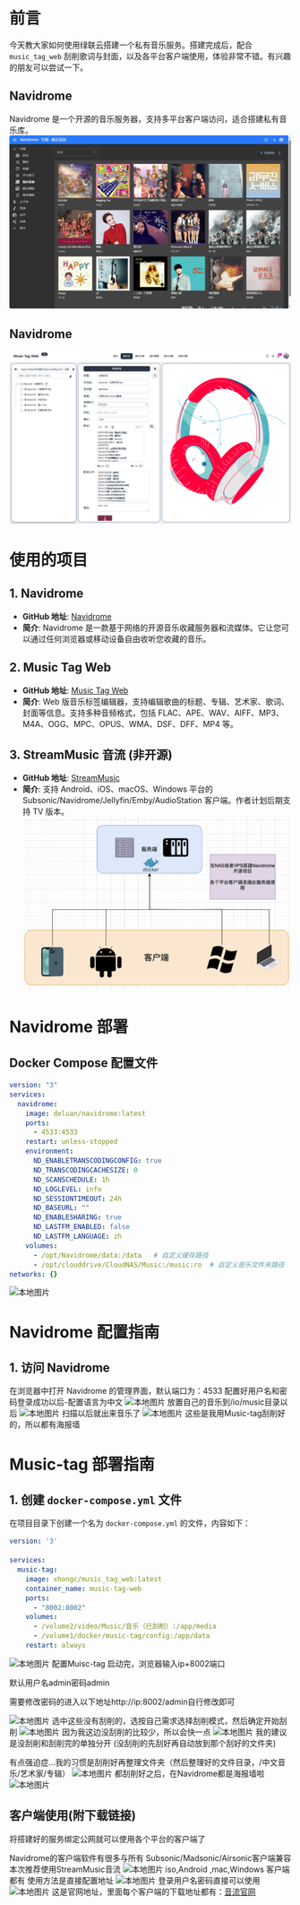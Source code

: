 # 前言
今天教大家如何使用绿联云搭建一个私有音乐服务。搭建完成后，配合 `music_tag_web` 刮削歌词与封面，以及各平台客户端使用，体验非常不错。有兴趣的朋友可以尝试一下。

## Navidrome
Navidrome 是一个开源的音乐服务器，支持多平台客户端访问，适合搭建私有音乐库。
![本地图片](/public/img/work/Navidrome/image-mvay.png)
## Navidrome
![本地图片](/public/img/work/Navidrome/image-dylk.png)
# 使用的项目
## 1. Navidrome
- **GitHub 地址**: [Navidrome](https://github.com/navidrome/navidrome)  
- **简介**: Navidrome 是一款基于网络的开源音乐收藏服务器和流媒体。它让您可以通过任何浏览器或移动设备自由收听您收藏的音乐。

## 2. Music Tag Web
- **GitHub 地址**: [Music Tag Web](https://github.com/xhongc/music-tag-web)  
- **简介**: Web 版音乐标签编辑器，支持编辑歌曲的标题、专辑、艺术家、歌词、封面等信息。支持多种音频格式，包括 FLAC、APE、WAV、AIFF、MP3、M4A、OGG、MPC、OPUS、WMA、DSF、DFF、MP4 等。

## 3. StreamMusic 音流 (非开源)
- **GitHub 地址**: [StreamMusic](https://github.com/gitbobobo/StreamMusic)  
- **简介**: 支持 Android、iOS、macOS、Windows 平台的 Subsonic/Navidrome/Jellyfin/Emby/AudioStation 客户端。作者计划后期支持 TV 版本。
![本地图片](/public/img/work/Navidrome/image-ecej.png)
# Navidrome 部署
## Docker Compose 配置文件
```yaml
version: "3"
services:
  navidrome:
    image: deluan/navidrome:latest
    ports:
      - 4533:4533
    restart: unless-stopped
    environment:
      ND_ENABLETRANSCODINGCONFIG: true
      ND_TRANSCODINGCACHESIZE: 0
      ND_SCANSCHEDULE: 1h
      ND_LOGLEVEL: info
      ND_SESSIONTIMEOUT: 24h
      ND_BASEURL: ""
      ND_ENABLESHARING: true
      ND_LASTFM_ENABLED: false
      ND_LASTFM_LANGUAGE: zh
    volumes:
      - /opt/Navidrome/data:/data   # 自定义缓存路径
      - /opt/clouddrive/CloudNAS/Music:/music:ro  # 自定义音乐文件夹路径
networks: {}
````


![本地图片](/public/img/work/Navidrome/image-nodd.png)
# Navidrome 配置指南
## 1. 访问 Navidrome
在浏览器中打开 Navidrome 的管理界面，默认端口为：4533
配置好用户名和密码登录成功以后-配置语言为中文
![本地图片](/public/img/work/Navidrome/image-iotv.png)
放置自己的音乐到/io/music目录以后
![本地图片](/public/img/work/Navidrome/image-tloe.png)
扫描以后就出来音乐了
![本地图片](/public/img/work/Navidrome/image-vdwe.png)
这些是我用Music-tag刮削好的，所以都有海报墙

# Music-tag 部署指南
## 1. 创建 `docker-compose.yml` 文件
在项目目录下创建一个名为 `docker-compose.yml` 的文件，内容如下：

```yaml
version: '3'

services:
  music-tag:
    image: xhongc/music_tag_web:latest
    container_name: music-tag-web
    ports:
      - "8002:8002"
    volumes:
      - /volume2/video/Music/音乐（已刮削）:/app/media
      - /volume1/docker/music-tag/config:/app/data
    restart: always
````

![本地图片](/public/img/work/Navidrome/image-qtqj.png)
配置Muisc-tag
启动完，浏览器输入ip+8002端口

默认用户名admin密码admin

需要修改密码的进入以下地址http://ip:8002/admin自行修改即可

![本地图片](/public/img/work/Navidrome/image-gsrs.png)
选中这些没有刮削的，选按自己需求选择刮削模式，然后确定开始刮削
![本地图片](/public/img/work/Navidrome/image-uvkd.png)
因为我这边没刮削的比较少，所以会快一点
![本地图片](/public/img/work/Navidrome/image-gjmu.png)
我的建议是没刮削和刮削完的单独分开 (没刮削的先刮好再自动放到那个刮好的文件夹)

有点强迫症...我的习惯是刮削好再整理文件夹（然后整理好的文件目录，/中文音乐/艺术家/专辑）
![本地图片](/public/img/work/Navidrome/image-rjpu.png)
都刮削好之后，在Navidrome都是海报墙啦
![本地图片](/img/work/Navidrome/image-rsad.png)
## 客户端使用(附下载链接)
将搭建好的服务绑定公网就可以使用各个平台的客户端了

Navidrome的客户端软件有很多与所有 Subsonic/Madsonic/Airsonic客户端兼容本次推荐使用StreamMusic音流
![本地图片](/public/img/work/Navidrome/image-iaeq.png)
iso,Android ,mac,Windows 客户端都有 使用方法是直接配置地址
![本地图片](/public/img/work/Navidrome/image-whju.png)
登录用户名密码直接可以使用
![本地图片](/public/img/work/Navidrome/image-puid.png)
这是官网地址，里面每个客户端的下载地址都有：[音流官网](https://music.aqzscn.cn/)